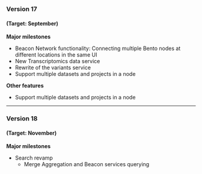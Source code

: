 ### Version 17
#### (Target: September)
**Major milestones**
* Beacon Network functionality: Connecting multiple Bento nodes at different locations in the same UI
* New Transcriptomics data service
* Rewrite of the variants service
* Support multiple datasets and projects in a node

**Other features**
* Support multiple datasets and projects in a node

---

### Version 18
#### (Target: November)
**Major milestones**
* Search revamp
	* Merge Aggregation and Beacon services querying
